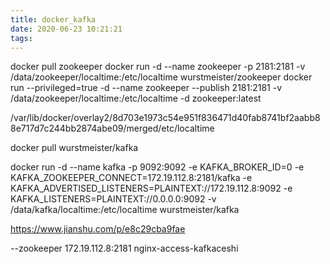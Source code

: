 ```yaml
---
title: docker_kafka
date: 2020-06-23 10:21:21
tags:
---
```


docker pull zookeeper
docker run -d --name zookeeper -p 2181:2181 -v /data/zookeeper/localtime:/etc/localtime wurstmeister/zookeeper
docker run --privileged=true -d --name zookeeper --publish 2181:2181 -v /data/zookeeper/localtime:/etc/localtime -d zookeeper:latest



/var/lib/docker/overlay2/8d703e1973c54e951f836471d40fab8741bf2aabb88e717d7c244bb2874abe09/merged/etc/localtime


docker pull wurstmeister/kafka

docker run -d --name kafka -p 9092:9092 -e KAFKA_BROKER_ID=0 -e KAFKA_ZOOKEEPER_CONNECT=172.19.112.8:2181/kafka -e KAFKA_ADVERTISED_LISTENERS=PLAINTEXT://172.19.112.8:9092 -e KAFKA_LISTENERS=PLAINTEXT://0.0.0.0:9092 -v /data/kafka/localtime:/etc/localtime wurstmeister/kafka


https://www.jianshu.com/p/e8c29cba9fae

--zookeeper 172.19.112.8:2181
nginx-access-kafkaceshi
